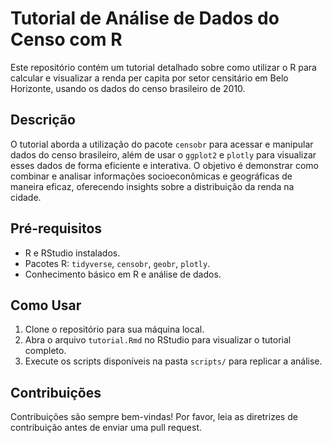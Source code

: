 # Tutorial de Análise de Dados do Censo com R

Este repositório contém um tutorial detalhado sobre como utilizar o R para calcular e visualizar a renda per capita por setor censitário em Belo Horizonte, usando os dados do censo brasileiro de 2010.

## Descrição

O tutorial aborda a utilização do pacote `censobr` para acessar e manipular dados do censo brasileiro, além de usar o `ggplot2` e `plotly` para visualizar esses dados de forma eficiente e interativa. O objetivo é demonstrar como combinar e analisar informações socioeconômicas e geográficas de maneira eficaz, oferecendo insights sobre a distribuição da renda na cidade.

## Pré-requisitos

- R e RStudio instalados.
- Pacotes R: `tidyverse`, `censobr`, `geobr`, `plotly`.
- Conhecimento básico em R e análise de dados.

## Como Usar

1. Clone o repositório para sua máquina local.
2. Abra o arquivo `tutorial.Rmd` no RStudio para visualizar o tutorial completo.
3. Execute os scripts disponíveis na pasta `scripts/` para replicar a análise.

## Contribuições

Contribuições são sempre bem-vindas! Por favor, leia as diretrizes de contribuição antes de enviar uma pull request.

